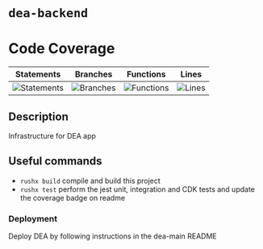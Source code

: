 # `dea-backend`

# Code Coverage

| Statements                                                                               | Branches                                                                             | Functions                                                                              | Lines                                                                          |
| ---------------------------------------------------------------------------------------- | ------------------------------------------------------------------------------------ | -------------------------------------------------------------------------------------- | ------------------------------------------------------------------------------ |
| ![Statements](https://img.shields.io/badge/statements-86.05%25-yellow.svg?style=flat) | ![Branches](https://img.shields.io/badge/branches-68.05%25-red.svg?style=flat) | ![Functions](https://img.shields.io/badge/functions-85%25-yellow.svg?style=flat) | ![Lines](https://img.shields.io/badge/lines-86.17%25-yellow.svg?style=flat) |

## Description

Infrastructure for DEA app

## Useful commands

- `rushx build` compile and build this project
- `rushx test` perform the jest unit, integration and CDK tests and update the coverage badge on readme

### Deployment

Deploy DEA by following instructions in the dea-main README
